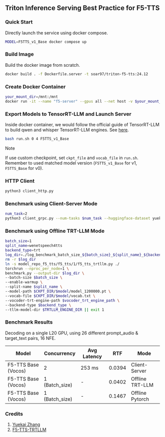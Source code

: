 ## Triton Inference Serving Best Practice for F5-TTS

### Quick Start
Directly launch the service using docker compose.
```sh
MODEL=F5TTS_v1_Base docker compose up
```

### Build Image
Build the docker image from scratch. 
```sh
docker build . -f Dockerfile.server -t soar97/triton-f5-tts:24.12
```

### Create Docker Container
```sh
your_mount_dir=/mnt:/mnt
docker run -it --name "f5-server" --gpus all --net host -v $your_mount_dir --shm-size=2g soar97/triton-f5-tts:24.12
```

### Export Models to TensorRT-LLM and Launch Server
Inside docker container, we would follow the official guide of TensorRT-LLM to build qwen and whisper TensorRT-LLM engines. See [here](https://github.com/NVIDIA/TensorRT-LLM/tree/main/examples/models/core/whisper).
```sh
bash run.sh 0 4 F5TTS_v1_Base
```
> [!NOTE]  
> If use custom checkpoint, set `ckpt_file` and `vocab_file` in `run.sh`. Remember to used matched model version (`F5TTS_v1_Base` for v1, `F5TTS_Base` for v0).

### HTTP Client
```sh
python3 client_http.py
```

### Benchmark using Client-Server Mode
```sh
num_task=2
python3 client_grpc.py --num-tasks $num_task --huggingface-dataset yuekai/seed_tts --split-name wenetspeech4tts
```

### Benchmark using Offline TRT-LLM Mode
```sh
batch_size=1
split_name=wenetspeech4tts
backend_type=trt
log_dir=./log_benchmark_batch_size_${batch_size}_${split_name}_${backend_type}
rm -r $log_dir
ln -s model_repo_f5_tts/f5_tts/1/f5_tts_trtllm.py ./
torchrun --nproc_per_node=1 \
benchmark.py --output-dir $log_dir \
--batch-size $batch_size \
--enable-warmup \
--split-name $split_name \
--model-path $CKPT_DIR/$model/model_1200000.pt \
--vocab-file $CKPT_DIR/$model/vocab.txt \
--vocoder-trt-engine-path $vocoder_trt_engine_path \
--backend-type $backend_type \
--tllm-model-dir $TRTLLM_ENGINE_DIR || exit 1
```

### Benchmark Results
Decoding on a single L20 GPU, using 26 different prompt_audio & target_text pairs, 16 NFE.

| Model               | Concurrency    | Avg Latency | RTF    | Mode            |
|---------------------|----------------|-------------|--------|-----------------|
| F5-TTS Base (Vocos) | 2              | 253 ms      | 0.0394 | Client-Server   |
| F5-TTS Base (Vocos) | 1 (Batch_size) | -           | 0.0402 | Offline TRT-LLM |
| F5-TTS Base (Vocos) | 1 (Batch_size) | -           | 0.1467 | Offline Pytorch |

### Credits
1. [Yuekai Zhang](https://github.com/yuekaizhang)
2. [F5-TTS-TRTLLM](https://github.com/Bigfishering/f5-tts-trtllm)
